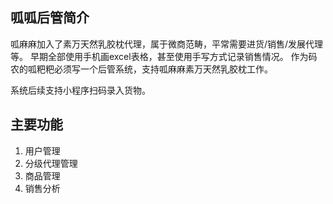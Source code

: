 ## 呱呱后管简介

呱麻麻加入了素万天然乳胶枕代理，属于微商范畴，平常需要进货/销售/发展代理等。
早期全部使用手机画excel表格，甚至使用手写方式记录销售情况。
作为码农的呱粑粑必须写一个后管系统，支持呱麻麻素万天然乳胶枕工作。

系统后续支持小程序扫码录入货物。


## 主要功能

1. 用户管理
2. 分级代理管理
3. 商品管理
4. 销售分析